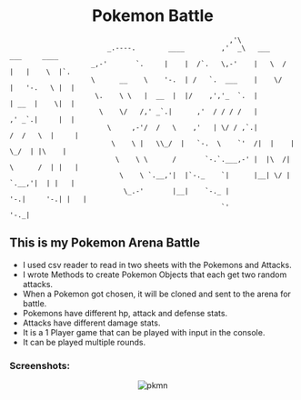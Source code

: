<h1 align="center">Pokemon Battle</h1>

                                                          ,'\
                            _.----.        ____         ,'  _\   ___    ___     ____
                        _,-'       `.     |    |  /`.   \,-'    |   \  /   |   |    \  |`.
                        \      __    \    '-.  | /   `.  ___    |    \/    |   '-.   \ |  |
                         \.    \ \   |  __  |  |/    ,','_  `.  |          | __  |    \|  |
                          \    \/   /,' _`.|      ,'  / / / /   |          ,' _`.|     |  |
                            \     ,-'/  /   \    ,'   | \/ / ,`.|         /  /   \  |     |
                             \    \ |   \\_/  |   `-.  \    `'  /|  |    |   \_/  | |\    |
                              \    \ \      /       `-.`.___,-' |  |\  /| \      /  | |   |
                               \    \ `.__,'|  |`-._    `|      |__| \/ |  `.__,'|  | |   |
                                \_.-'       |__|    `-._ |              '-.|     '-.| |   |
                                                        `'                            '-._|

## This is my Pokemon Arena Battle

- I used csv reader to read in two sheets with the Pokemons and Attacks.  
- I wrote Methods to create Pokemon Objects that each get two random attacks.  
- When a Pokemon got chosen, it will be cloned and sent to the arena for battle.
- Pokemons have different hp, attack and defense stats.  
- Attacks have different damage stats.  
- It is a 1 Player game that can be played with input in the console.  
- It can be played multiple rounds.  

### Screenshots:

<p align="center">
  <img src="https://github.com/usernameB99/Pokemon/assets/141931535/dd882ffb-e77a-4b8c-aead-9eef554f092c" alt="pkmn"/>
</p>

